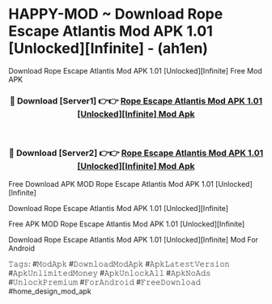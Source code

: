 # HAPPY-MOD ~ Download Rope Escape Atlantis Mod APK 1.01 [Unlocked][Infinite] - (ah1en)
Download Rope Escape Atlantis Mod APK 1.01 [Unlocked][Infinite] Free Mod APK

<div align="center">
<h3>🔴 Download [Server1] 👉👉 <a href="https://apk-comot.site?title=Rope_Escape_Atlantis_Mod_APK_1.01_[Unlocked][Infinite]">Rope Escape Atlantis Mod APK 1.01 [Unlocked][Infinite] Mod Apk</a></h3><br>

<h3>🔴 Download [Server2] 👉👉 <a href="https://apk-comot.site?title=Rope_Escape_Atlantis_Mod_APK_1.01_[Unlocked][Infinite]">Rope Escape Atlantis Mod APK 1.01 [Unlocked][Infinite] Mod Apk</a></h3>
</div>


Free Download APK MOD Rope Escape Atlantis Mod APK 1.01 [Unlocked][Infinite]

Download Rope Escape Atlantis Mod APK 1.01 [Unlocked][Infinite] 

Free APK MOD Rope Escape Atlantis Mod APK 1.01 [Unlocked][Infinite] 

Download Rope Escape Atlantis Mod APK 1.01 [Unlocked][Infinite] Mod For Android

𝚃𝚊𝚐𝚜: #𝙼𝚘𝚍𝙰𝚙𝚔 #𝙳𝚘𝚠𝚗𝚕𝚘𝚊𝚍𝙼𝚘𝚍𝙰𝚙𝚔 #𝙰𝚙𝚔𝙻𝚊𝚝𝚎𝚜𝚝𝚅𝚎𝚛𝚜𝚒𝚘𝚗 #𝙰𝚙𝚔𝚄𝚗𝚕𝚒𝚖𝚒𝚝𝚎𝚍𝙼𝚘𝚗𝚎𝚢 #𝙰𝚙𝚔𝚄𝚗𝚕𝚘𝚌𝚔𝙰𝚕𝚕 #𝙰𝚙𝚔𝙽𝚘𝙰𝚍𝚜 #𝚄𝚗𝚕𝚘𝚌𝚔𝙿𝚛𝚎𝚖𝚒𝚞𝚖 #𝙵𝚘𝚛𝙰𝚗𝚍𝚛𝚘𝚒𝚍 #𝙵𝚛𝚎𝚎𝙳𝚘𝚠𝚗𝚕𝚘𝚊𝚍 #home_design_mod_apk